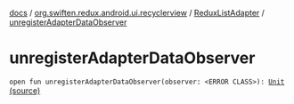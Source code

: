 [docs](../../index.md) / [org.swiften.redux.android.ui.recyclerview](../index.md) / [ReduxListAdapter](index.md) / [unregisterAdapterDataObserver](./unregister-adapter-data-observer.md)

# unregisterAdapterDataObserver

`open fun unregisterAdapterDataObserver(observer: <ERROR CLASS>): `[`Unit`](https://kotlinlang.org/api/latest/jvm/stdlib/kotlin/-unit/index.html) [(source)](https://github.com/protoman92/KotlinRedux/tree/master/android/android-recyclerview/src/main/java/org/swiften/redux/android/ui/recyclerview/DiffedAdapter.kt#L120)
